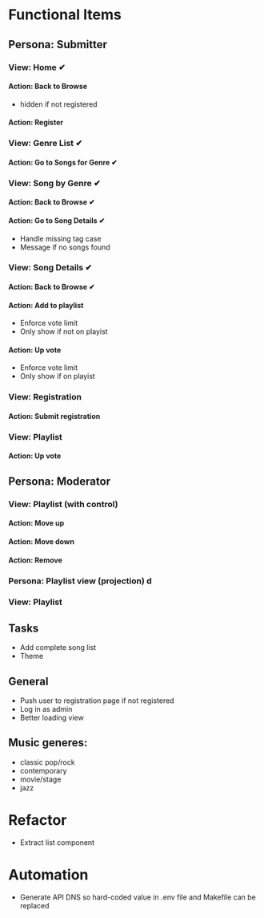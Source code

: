 # Functional Items

## Persona: Submitter

### View: Home ✔︎
#### Action: Back to Browse
* hidden if not registered
#### Action: Register

### View: Genre List ✔︎
#### Action: Go to Songs for Genre ✔︎

### View: Song by Genre ✔︎︎ ︎
#### Action: Back to Browse ✔︎  
#### Action: Go to Song Details ✔︎
* Handle missing tag case
* Message if no songs found

### View: Song Details ✔︎
#### Action: Back to Browse ✔︎ ︎
#### Action: Add to playlist
- Enforce vote limit
- Only show if not on playist
#### Action: Up vote
- Enforce vote limit
- Only show if on playist

### View: Registration
#### Action: Submit registration

### View: Playlist
#### Action: Up vote

## Persona: Moderator
### View: Playlist (with control)
#### Action: Move up
#### Action: Move down
#### Action: Remove

### Persona: Playlist view (projection) d
### View: Playlist

## Tasks
* Add complete song list
* Theme

## General
* Push user to registration page if not registered
* Log in as admin
* Better loading view

## Music generes:
- classic pop/rock
- contemporary
- movie/stage
- jazz

# Refactor
- Extract list component

# Automation
* Generate API DNS so hard-coded value in .env file and Makefile can be replaced
